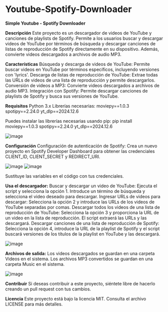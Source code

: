 # Youtube-Spotify-Downloader
**Simple Youtube - Spotify Downloader**

**Descripción**
Este proyecto es un descargador de videos de YouTube y canciones de playlists de Spotify. Permite a los usuarios buscar y descargar videos de YouTube por términos de búsqueda y descargar canciones de listas de reproducción de Spotify directamente en su dispositivo. Además, convierte videos descargados a archivos de audio MP3.

**Características**
Búsqueda y descarga de videos de YouTube: Permite buscar videos en YouTube por términos específicos, incluyendo versiones con 'lyrics'.
Descarga de listas de reproducción de YouTube: Extrae todas las URLs de videos de una lista de reproducción y permite descargarlos.
Conversión de videos a MP3: Convierte videos descargados a archivos de audio MP3.
Integración con Spotify: Permite descargar canciones de playlists de Spotify y busca sus versiones de YouTube.

**Requisitos**
Python 3.x
Librerías necesarias:
moviepy==1.0.3
spotipy==2.24.0
yt_dlp==2024.12.6


Puedes instalar las librerías necesarias usando pip:
pip install moviepy==1.0.3 spotipy==2.24.0 yt_dlp==2024.12.6

![image](https://github.com/user-attachments/assets/0e599e91-0357-4db5-b1f9-074f281b5578)


**Configuración**
Configuración de autenticación de Spotify:
Crea un nuevo proyecto en Spotify Developer Dashboard para obtener las credenciales CLIENT_ID, CLIENT_SECRET y REDIRECT_URI.

![image](https://github.com/user-attachments/assets/fd0dc34e-abe1-4f51-b0fa-d16b6aa864e2)
![image](https://github.com/user-attachments/assets/5847b77e-ae95-4784-a3db-8bdcbabc235b)


Sustituye las variables en el código con tus credenciales.

**Usa el descargador:**
Buscar y descargar un video de YouTube: Ejecuta el script y selecciona la opción 1. Introduce un término de búsqueda y selecciona el video deseado para descargar.
Ingresar URLs de videos para descargar: Selecciona la opción 2 y introduce las URLs de los videos de YouTube separadas por comas.
Descargar todos los videos de una lista de reproducción de YouTube: Selecciona la opción 3 y proporciona la URL de un video en la lista de reproducción. El script extraerá las URLs y las descargará.
Descargar canciones de una lista de reproducción de Spotify: Selecciona la opción 4, introduce la URL de la playlist de Spotify y el script buscará versiones de los títulos de la playlist en YouTube y las descargará.

![image](https://github.com/user-attachments/assets/a4778f82-611c-46ce-9465-69f143deda81)


**Archivos de salida:**
Los videos descargados se guardan en una carpeta Videos en el sistema.
Los archivos MP3 convertidos se guardan en una carpeta Music en el sistema.

![image](https://github.com/user-attachments/assets/a65db2c9-70d0-489e-9643-6be071c998af)


**Contribuir**
Si deseas contribuir a este proyecto, siéntete libre de hacerlo creando un pull request con tus cambios.

**Licencia**
Este proyecto está bajo la licencia MIT. Consulta el archivo LICENSE para más detalles.
